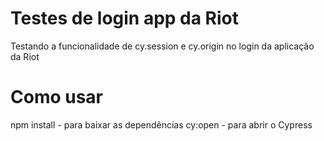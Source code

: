 # Testes de login app da Riot
Testando a funcionalidade de cy.session e cy.origin no login da aplicação da Riot

# Como usar
npm install - para baixar as dependências
cy:open - para abrir o Cypress
